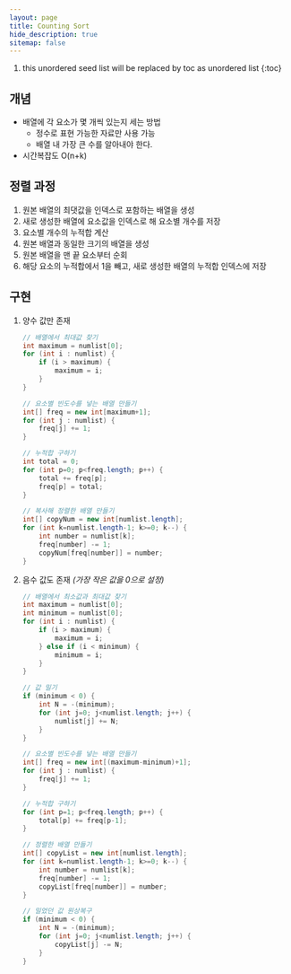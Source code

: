 ```yaml
---
layout: page
title: Counting Sort
hide_description: true
sitemap: false
---
```

1. this unordered seed list will be replaced by toc as unordered list
{:toc}

## 개념
- 배열에 각 요소가 몇 개씩 있는지 세는 방법
    - 정수로 표현 가능한 자료만 사용 가능
    - 배열 내 가장 큰 수를 알아내야 한다.
- 시간복잡도 O(n+k)

## 정렬 과정
1. 원본 배열의 최댓값을 인덱스로 포함하는 배열을 생성
2. 새로 생성한 배열에 요소값을 인덱스로 해 요소별 개수를 저장
3. 요소별 개수의 누적합 계산
4. 원본 배열과 동일한 크기의 배열을 생성
5. 원본 배열을 맨 끝 요소부터 순회
6. 해당 요소의 누적합에서 1을 빼고, 새로 생성한 배열의 누적합 인덱스에 저장

## 구현
1. 양수 값만 존재
    ```java
    // 배열에서 최대값 찾기
    int maximum = numlist[0];
    for (int i : numlist) {
    	if (i > maximum) {
    		maximum = i;
    	}
    }
    
    // 요소별 빈도수를 넣는 배열 만들기
    int[] freq = new int[maximum+1];
    for (int j : numlist) {
    	freq[j] += 1;
    }
    
    // 누적합 구하기
    int total = 0;
    for (int p=0; p<freq.length; p++) {
    	total += freq[p]; 
    	freq[p] = total;
    }
    
    // 복사해 정렬한 배열 만들기
    int[] copyNum = new int[numlist.length];
    for (int k=numlist.length-1; k>=0; k--) {
    	int number = numlist[k];
    	freq[number] -= 1;
    	copyNum[freq[number]] = number;
    }
    ```

2. 음수 값도 존재 *(가장 작은 값을 0으로 설정)*

    ```java
    // 배열에서 최소값과 최대값 찾기
    int maximum = numlist[0];
    int minimum = numlist[0];
    for (int i : numlist) {
    	if (i > maximum) {
    		maximum = i;
    	} else if (i < minimum) {
    		minimum = i;
    	}
    }
    
    // 값 밀기
    if (minimum < 0) {
    	int N = -(minimum);
    	for (int j=0; j<numlist.length; j++) {
    		numlist[j] += N;
    	}
    }
    
    // 요소별 빈도수를 넣는 배열 만들기
    int[] freq = new int[(maximum-minimum)+1];
    for (int j : numlist) {
    	freq[j] += 1;
    }

    // 누적합 구하기
    for (int p=1; p<freq.length; p++) {
    	total[p] += freq[p-1];
    }
    
    // 정렬한 배열 만들기
    int[] copyList = new int[numlist.length];
    for (int k=numlist.length-1; k>=0; k--) {
    	int number = numlist[k];
    	freq[number] -= 1;
    	copyList[freq[number]] = number;
    }
    
    // 밀었던 값 원상복구
    if (minimum < 0) {
    	int N = -(minimum);
    	for (int j=0; j<numlist.length; j++) {
    		copyList[j] -= N;
    	}
    }
    ```